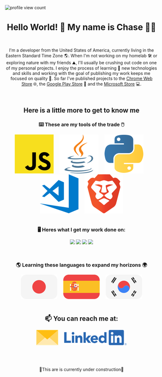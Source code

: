 <span>
  <img src="https://komarev.com/ghpvc/?username=cdmanning16" alt="profile view count">
</span>

<h1 align='center'>
  Hello World! 👋 My name is Chase 👨‍💻
</h1>

<br>

<p align='center'>
    I'm a developer from the United States of America, currently living in the Eastern Standard Time Zone 🌎. When I'm not working on my homelab 🛠️ or exploring nature with my friends ⛰️, I'll usually be crushing out code on one of my personal projects. I enjoy the process of learning 🤔 new technologies and skills and working with the goal of publishing my work keeps me focused on quality 🎯. So far I've published projects to the <a href="https://chromewebstore.google.com/">Chrome Web Store</a> 🌐, the <a href="https://play.google.com/store/games">Google Play Store</a> 📱 and the <a href="https://apps.microsoft.com/home">Microsoft Store</a> 💻.
</p>

<br>

<h2 align='center'>
  Here is a little more to get to know me
</h2>


<h3 align='center'>
  ⌨️ These are my tools of the trade 🖱️
</h3>
<div>
  

<span>
    <div align="center">
      <a href="https://developer.mozilla.org/en-US/docs/Web/JavaScript" ><img src="assets/javascript-icon.svg" alt="Javascript" title="Javascript"></a>
      &nbsp;&nbsp;&nbsp;
      <a href="https://www.java.com/en/"><img src="assets/java-icon.svg" alt="Java" title="Java"></a>
      &nbsp;&nbsp;&nbsp;
      <a href="https://www.python.org/"><img src="assets/python-icon.svg" alt="Python" title="Python"></a>
      &nbsp;&nbsp;&nbsp;
      <a href="https://code.visualstudio.com/"><img src="assets/visualstudio_code-icon.svg" alt="Visual Studio Code" title="Visual Studio Code"></a>
      &nbsp;&nbsp;&nbsp;
      <a href="https://brave.com/"><img src="assets/brave-icon.svg" alt="Brave Browser" title="Brave Browser"></a>
</span>
</div>
  
<br>

<h3 align='center'>
  🖥️ Heres what I get my work done on:
</h3>

<p align='center'>
  <img src="https://img.shields.io/badge/windows-%2308a1f7.svg?&style=for-the-badge&logo=windows&logoColor=white" />
  <img src="https://img.shields.io/badge/AMD-Ryzen%209%207950X3D-%23bd0000.svg?&style=for-the-badge&logo=amd&logoColor=white" />
  <img src="https://img.shields.io/badge/RAM-32GB%20DDR5-%230071C5.svg?&style=for-the-badge&logoColor=white" />
  <img src="https://img.shields.io/badge/AMD-%20RX%207900%20XTX-%23bd0000.svg?style=for-the-badge&logo=amd&logoColor=white" />
</p>

<br>

<h3 align='center'>
  🌎 Learning these languages to expand my horizons 🌍
</h3 align='center'>
<div>
  
<span >
  <div align="center">
  <a href="https://www.duolingo.com/profile/cdmann0288" ><img src="assets/japanFlag.svg" alt="Japanese Flag" title="Japanese"></a>
  &nbsp;&nbsp;&nbsp;
  <a href="https://www.duolingo.com/profile/cdmann0288"><img src="assets/spanishFlag.svg" alt="Spanish Flag" title="Spanish"></a>
  &nbsp;&nbsp;&nbsp;
  <a href="https://www.duolingo.com/profile/cdmann0288"><img src="assets/koreanFlag.svg" alt="Korean Flag" title="Korean"></a>
  </div>
</span>
</div>
<br>

<h2 align='center'>
📫 You can reach me at: 
</h2>

<span >
    <div align="center">
    <a href="mailto:someone@example.com" ><img src="assets/envelope.png" alt="Click Here to Email" title="Email"></a>
    &nbsp;&nbsp;&nbsp;
    <a href="https://www.linkedin.com/in/chasedmanning/"><img height="50" src="/assets/linkdin.png" alt="Linkdin" title="Linkdin"></a>
  </div>
</span>

<br>
<br>
<br>
<br>

<div align="center">🚧This are is currently under construction🚧</div>


<!--
##  Here are the programming languages I specialize in
[![Python Language](https://img.shields.io/badge/Python-4B8BBE?style=for-the-badge&logo=python&logoColor=FFE873)](https://www.python.org/)
##  Here are some languages I'm learning 🌍
[![japanese flag](assets/japanFlag.svg)](https://www.duolingo.com/profile/cdmann0288 "Japanese")
&nbsp;&nbsp;&nbsp;
[![spanish flag](assets/spanishFlag.svg)](https://www.duolingo.com/profile/cdmann0288 "Spanish")
&nbsp;&nbsp;&nbsp;
[![korean flag](assets/koreanFlag.svg)](https://www.duolingo.com/profile/cdmann0288 "Korean")
##  Keeping my skill sharp with Leetcode 🧩
-->

